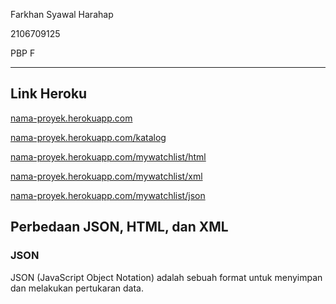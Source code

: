 Farkhan Syawal Harahap

2106709125

PBP F

***

## Link Heroku
[nama-proyek.herokuapp.com](https://nama-proyek.herokuapp.com/)

[nama-proyek.herokuapp.com/katalog](https://nama-proyek.herokuapp.com/katalog)

[nama-proyek.herokuapp.com/mywatchlist/html](https://nama-proyek.herokuapp.com/mywatchlist/html)

[nama-proyek.herokuapp.com/mywatchlist/xml](https://nama-proyek.herokuapp.com/mywatchlist/xml)

[nama-proyek.herokuapp.com/mywatchlist/json](https://nama-proyek.herokuapp.com/mywatchlist/json)

## Perbedaan JSON, HTML, dan XML

### JSON

JSON (JavaScript Object Notation) adalah sebuah format untuk menyimpan dan melakukan pertukaran data. 
